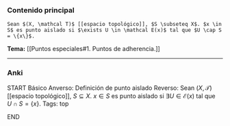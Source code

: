 ### Contenido principal

```ad-Formal
Sean $(X, \mathcal T)$ [[espacio topológico]], $S \subseteq X$. $x \in S$ es punto aislado si $\exists U \in \mathcal E(x)$ tal que $U \cap S = \{x\}$.
```

**Tema:** [[Puntos especiales#1. Puntos de adherencia.]]

---
### Anki

START
Básico
Anverso: Definición de punto aislado
Reverso: Sean $(X, \mathcal T)$ [[espacio topológico]], $S \subseteq X$. $x \in S$ es punto aislado si $\exists U \in \mathcal E(x)$ tal que $U \cap S = \{x\}$.
Tags: top
<!--ID: 1728820185245-->
END
